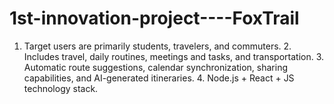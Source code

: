 # 1st-innovation-project----FoxTrail
1. Target users are primarily students, travelers, and commuters. 2. Includes travel, daily routines, meetings and tasks, and transportation. 3. Automatic route suggestions, calendar synchronization, sharing capabilities, and AI-generated itineraries. 4. Node.js + React + JS technology stack.
